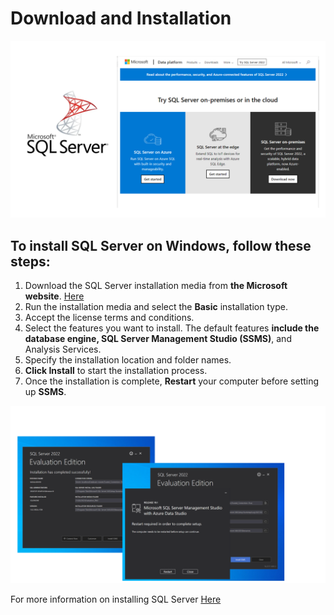 Download and Installation
============
![0](/images/01-SSMS.png)

## To install SQL Server on Windows, follow these steps:
1. Download the SQL Server installation media from **the Microsoft website**. [Here]( https://www.microsoft.com/en-us/sql-server/sql-server-downloads)
2. Run the installation media and select the **Basic** installation type.
3. Accept the license terms and conditions.
4. Select the features you want to install. The default features **include the database engine, SQL Server Management Studio (SSMS)**, and Analysis Services.
5. Specify the installation location and folder names.
6. **Click Install** to start the installation process.
7. Once the installation is complete, **Restart** your computer before setting up **SSMS**.

![1](/images/02-SSMS.png)

For more information on installing SQL Server [Here]( https://learn.microsoft.com/en-us/sql/machine-learning/install/sql-machine-learning-services-windows-install-sql-2022?view=sql-server-ver16.)
